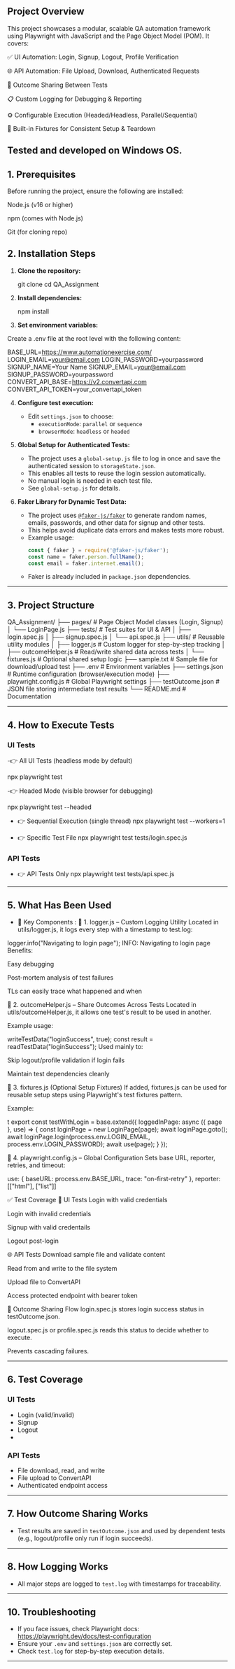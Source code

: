 

## Project Overview
This project showcases a modular, scalable QA automation framework using Playwright with JavaScript and the Page Object Model (POM). It covers:

✅ UI Automation: Login, Signup, Logout, Profile Verification

🌐 API Automation: File Upload, Download, Authenticated Requests

🔁 Outcome Sharing Between Tests

📋 Custom Logging for Debugging & Reporting

⚙️ Configurable Execution (Headed/Headless, Parallel/Sequential)

🧪 Built-in Fixtures for Consistent Setup & Teardown

Tested and developed on Windows OS.
---

## 1. Prerequisites
Before running the project, ensure the following are installed:

Node.js (v16 or higher)

npm (comes with Node.js)

Git (for cloning repo)


## 2. Installation Steps
1. **Clone the repository:**

   git clone <your-repo-url>
   cd QA_Assignment

2. **Install dependencies:**

   npm install

3. **Set environment variables:**

Create a .env file at the root level with the following content:

BASE_URL=https://www.automationexercise.com/
LOGIN_EMAIL=your@email.com
LOGIN_PASSWORD=yourpassword
SIGNUP_NAME=Your Name
SIGNUP_EMAIL=your@email.com
SIGNUP_PASSWORD=yourpassword
CONVERT_API_BASE=https://v2.convertapi.com
CONVERT_API_TOKEN=your_convertapi_token


4. **Configure test execution:**
   - Edit `settings.json` to choose:
     - `executionMode`: `parallel` or `sequence`
     - `browserMode`: `headless` or `headed`

5. **Global Setup for Authenticated Tests:**
   - The project uses a `global-setup.js` file to log in once and save the authenticated session to `storageState.json`.
   - This enables all tests to reuse the login session automatically.
   - No manual login is needed in each test file.
   - See `global-setup.js` for details.

6. **Faker Library for Dynamic Test Data:**
   - The project uses [`@faker-js/faker`](https://www.npmjs.com/package/@faker-js/faker) to generate random names, emails, passwords, and other data for signup and other tests.
   - This helps avoid duplicate data errors and makes tests more robust.
   - Example usage:
     ```js
     const { faker } = require('@faker-js/faker');
     const name = faker.person.fullName();
     const email = faker.internet.email();
     ```
   - Faker is already included in `package.json` dependencies.

---

## 3. Project Structure

QA_Assignment/
├── pages/              # Page Object Model classes (Login, Signup)
│   └── LoginPage.js
├── tests/              # Test suites for UI & API
│   ├── login.spec.js
│   ├── signup.spec.js
│   └── api.spec.js
├── utils/              # Reusable utility modules
│   ├── logger.js          # Custom logger for step-by-step tracking
│   ├── outcomeHelper.js   # Read/write shared data across tests
│   └── fixtures.js        # Optional shared setup logic
├── sample.txt          # Sample file for download/upload test
├── .env                # Environment variables
├── settings.json       # Runtime configuration (browser/execution mode)
├── playwright.config.js # Global Playwright settings
├── testOutcome.json    # JSON file storing intermediate test results
└── README.md           # Documentation 

---

## 4. How to Execute Tests
### UI Tests
-👉 All UI Tests (headless mode by default)
  
  npx playwright test
 
-👉 Headed Mode (visible browser for debugging)
 
  npx playwright test --headed

 
- 👉 Sequential Execution (single thread)
  npx playwright test --workers=1

- 👉 Specific Test File
  npx playwright test tests/login.spec.js


### API Tests
- 👉 API Tests Only
 npx playwright test tests/api.spec.js


---

## 5. What Has Been Used


- 🧩 Key Components :
🔹 1. logger.js – Custom Logging Utility
Located in utils/logger.js, it logs every step with a timestamp to test.log:

logger.info("Navigating to login page");
 INFO: Navigating to login page
Benefits:

Easy debugging

Post-mortem analysis of test failures

TLs can easily trace what happened and when

🔹 2. outcomeHelper.js – Share Outcomes Across Tests
Located in utils/outcomeHelper.js, it allows one test's result to be used in another.

Example usage:

writeTestData("loginSuccess", true);
const result = readTestData("loginSuccess");
Used mainly to:

Skip logout/profile validation if login fails

Maintain test dependencies cleanly

🔹 3. fixtures.js (Optional Setup Fixtures)
If added, fixtures.js can be used for reusable setup steps using Playwright's test fixtures pattern.

Example:

t
export const testWithLogin = base.extend({
  loggedInPage: async ({ page }, use) => {
    const loginPage = new LoginPage(page);
    await loginPage.goto();
    await loginPage.login(process.env.LOGIN_EMAIL, process.env.LOGIN_PASSWORD);
    await use(page);
  }
});

🔹 4. playwright.config.js – Global Configuration
Sets base URL, reporter, retries, and timeout:


use: {
  baseURL: process.env.BASE_URL,
  trace: "on-first-retry"
},
reporter: [["html"], ["list"]]


✅ Test Coverage
🔐 UI Tests
Login with valid credentials

Login with invalid credentials

Signup with valid credentails

Logout post-login



🌐 API Tests
Download sample file and validate content

Read from and write to the file system

Upload file to ConvertAPI

Access protected endpoint with bearer token

🔄 Outcome Sharing Flow
login.spec.js stores login success status in testOutcome.json.

logout.spec.js or profile.spec.js reads this status to decide whether to execute.

Prevents cascading failures.


---

## 6. Test Coverage
### UI Tests
- Login (valid/invalid)
- Signup
- Logout
- 

### API Tests
- File download, read, and write
- File upload to ConvertAPI
- Authenticated endpoint access

---

## 7. How Outcome Sharing Works
- Test results are saved in `testOutcome.json` and used by dependent tests (e.g., logout/profile only run if login succeeds).

---

## 8. How Logging Works
- All major steps are logged to `test.log` with timestamps for traceability.

---




## 10. Troubleshooting
- If you face issues, check Playwright docs: https://playwright.dev/docs/test-configuration
- Ensure your `.env` and `settings.json` are correctly set.
- Check `test.log` for step-by-step execution details.

---


